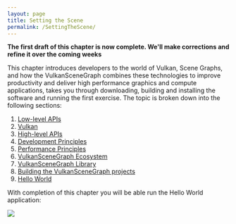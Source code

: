 ```yaml
---
layout: page
title: Setting the Scene
permalink: /SettingTheScene/
---
```


**The first draft of this chapter is now complete.  We'll make corrections and refine it over the coming weeks**

This chapter introduces developers to the world of Vulkan, Scene Graphs, and how the VulkanSceneGraph combines these technologies to improve productivity and deliver high performance graphics and compute applications, takes you through downloading, building and installing the software and running the first exercise.  The topic is broken down into the following sections:

1. [Low-level APIs](LowLevelAPIs.md)
1. [Vulkan](Vulkan.md)
1. [High-level APIs](HighLevelAPIs.md)
1. [Development Principles](DevelopmentPrinciples.md)
1. [Performance Principles](PerformancePrinciples.md)
1. [VulkanSceneGraph Ecosystem](Ecosystem.md)
1. [VulkanSceneGraph Library](VulkanSceneGraphLibrary.md)
1. [Building the VulkanSceneGraph projects](BuildingVulkanSceneGraph.md)
1. [Hello World](HelloWorld.md)

With completion of this chapter you will be able run the Hello World application:

![](../images/hello_world.png)
